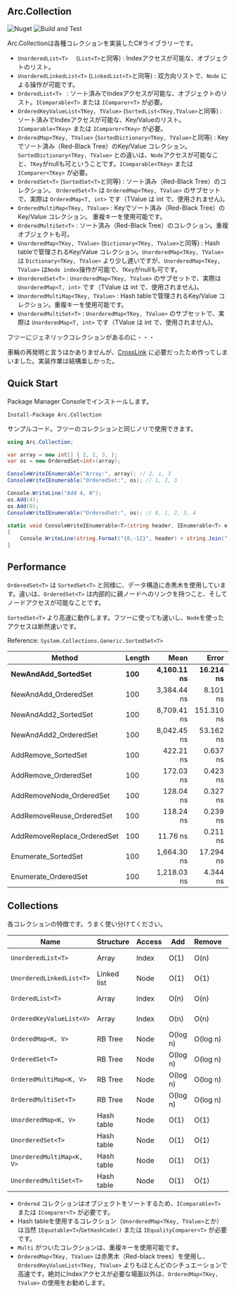 ﻿## Arc.Collection
![Nuget](https://img.shields.io/nuget/v/Arc.Collection) ![Build and Test](https://github.com/archi-Doc/Arc.Collection/workflows/Build%20and%20Test/badge.svg)



Arc.Collectionは各種コレクションを実装したC#ライブラリーです。

- ```UnorderedList<T>  ``` (`List<T>`と同等) : Indexアクセスが可能な、オブジェクトのリスト。
- ```UnorderedLinkedList<T>``` (`LinkedList<T>`と同等) : 双方向リストで、`Node` による操作が可能です。
- ```OrderedList<T> ``` : ソート済みでIndexアクセスが可能な、オブジェクトのリスト。`IComparable<T>` または `IComparer<T>` が必要。
- ```OrderedKeyValueList<TKey, TValue>``` (`SortedList<TKey,TValue>`と同等) : ソート済みでIndexアクセスが可能な、Key/Valueのリスト。`IComparable<TKey>` または `IComparer<TKey>` が必要。
- ```OrderedMap<TKey, TValue>``` (`SortedDictionary<TKey, TValue>`と同等) : Keyでソート済み（Red-Black Tree）のKey/Value コレクション。 `SortedDictionary<TKey, TValue>` との違いは、`Node`アクセスが可能なこと、`TKey`がnullも可ということです。`IComparable<TKey>` または `IComparer<TKey>` が必要。
- ```OrderedSet<T>``` (`SortedSet<T>`と同等) : ソート済み（Red-Black Tree）のコレクション。 `OrderedSet<T>` は `OrderedMap<TKey, TValue>` のサブセットで、実際は ```OrderedMap<T, int>``` です（TValue は int で、使用されません)。
- ```OrderedMultiMap<TKey, TValue>``` : Keyでソート済み（Red-Black Tree）のKey/Value コレクション。 重複キーを使用可能です。
- ```OrderedMultiSet<T>``` :   ソート済み（Red-Black Tree）のコレクション。重複オブジェクトも可。
- `UnorderedMap<TKey, TValue>` (`Dictionary<TKey, TValue>`と同等) : Hash tableで管理されるKey/Value コレクション。`UnorderedMap<TKey, TValue>` は `Dictionary<TKey, TValue>` より少し遅いですが、`UnorderedMap<TKey, TValue>` は`Node index`操作が可能で、`TKey`がnullも可です。
- ```UnorderedSet<T>``` : `UnorderedMap<TKey, TValue>` のサブセットで、実際は `UnorderedMap<T, int>` です（TValue は int で、使用されません)。
- ```UnorderedMultiMap<TKey, TValue>``` : Hash tableで管理されるKey/Value コレクション。重複キーを使用可能です。
- ```UnorderedMultiSet<T>``` : `UnorderedMap<TKey, TValue>` のサブセットで、実際は `UnorderedMap<T, int>` です（TValue は int で、使用されません)。



フツーにジェネリックコレクションがあるのに・・・

車輪の再発明と言うほかありませんが、[CrossLink](https://github.com/archi-Doc/CrossLink) に必要だったため作ってしまいました。実装作業は結構楽しかった。



## Quick Start

Package Manager Consoleでインストールします。

```
Install-Package Arc.Collection
```

サンプルコード。フツーのコレクションと同じノリで使用できます。

```csharp
using Arc.Collection;
```

```csharp
var array = new int[] { 2, 1, 3, };
var os = new OrderedSet<int>(array);

ConsoleWriteIEnumerable("Array:", array); // 2, 1, 3
ConsoleWriteIEnumerable("OrderedSet:", os); // 1, 2, 3

Console.WriteLine("Add 4, 0");
os.Add(4);
os.Add(0);
ConsoleWriteIEnumerable("OrderedSet:", os); // 0, 1, 2, 3, 4

static void ConsoleWriteIEnumerable<T>(string header, IEnumerable<T> e)
{
    Console.WriteLine(string.Format("{0,-12}", header) + string.Join(", ", e));
}
```



## Performance

`OrderedSet<T>` は `SortedSet<T>` と同様に、データ構造に赤黒木を使用しています。違いは、`OrderedSet<T>` は内部的に親ノードへのリンクを持つこと、そしてノードアクセスが可能なことです。

`SortedSet<T>` より高速に動作します。フツーに使っても速いし、`Node`を使ったアクセスは断然速いです。

Reference: `System.Collections.Generic.SortedSet<T>`

| Method                      | Length    |                Mean |            Error |           StdDev |              Median |       Gen 0 |    Allocated |
| --------------------------- | --------- | ------------------: | ---------------: | ---------------: | ------------------: | ----------: | -----------: |
| **NewAndAdd_SortedSet**     | **100**   |     **4,160.11 ns** |    **16.214 ns** |    **22.730 ns** |     **4,157.33 ns** |  **1.0223** |   **4288 B** |
| NewAndAdd_OrderedSet        | 100       |         3,384.44 ns |         8.101 ns |        12.126 ns |         3,384.49 ns |      1.4381 |       6024 B |
| NewAndAdd2_SortedSet        | 100       |         8,709.41 ns |       151.310 ns |       221.788 ns |         8,551.29 ns |      1.8463 |       7776 B |
| NewAndAdd2_OrderedSet       | 100       |         8,042.45 ns |        53.162 ns |        79.570 ns |         8,043.79 ns |      2.0599 |       8664 B |
| AddRemove_SortedSet         | 100       |           422.21 ns |         0.637 ns |         0.934 ns |           421.94 ns |      0.0381 |        160 B |
| AddRemove_OrderedSet        | 100       |           172.03 ns |         0.423 ns |         0.593 ns |           171.93 ns |      0.0534 |        224 B |
| AddRemoveNode_OrderedSet    | 100       |           128.04 ns |         0.327 ns |         0.469 ns |           127.89 ns |      0.0534 |        224 B |
| AddRemoveReuse_OrderedSet   | 100       |           118.24 ns |         0.239 ns |         0.335 ns |           118.13 ns |           - |            - |
| AddRemoveReplace_OrderedSet | 100       |            11.76 ns |         0.211 ns |         0.289 ns |            11.54 ns |           - |            - |
| Enumerate_SortedSet         | 100       |         1,664.30 ns |        17.294 ns |        25.349 ns |         1,682.97 ns |      0.0401 |        168 B |
| Enumerate_OrderedSet        | 100       |         1,218.03 ns |         4.344 ns |         6.230 ns |         1,219.51 ns |      0.0114 |         48 B |



## Collections

各コレクションの特徴です。うまく使い分けてください。

| Name                          | Structure   | Access | Add      | Remove   | Search   | Sort       | Enum.    |
| ----------------------------- | ----------- | ------ | -------- | -------- | -------- | ---------- | -------- |
| ```UnorderedList<T>```        | Array       | Index  | O(1)     | O(n)     | O(n)     | O(n log n) | O(1)     |
| ```UnorderedLinkedList<T>```  | Linked list | Node   | O(1)     | O(1)     | O(n)     | O(n log n) | O(1)     |
| ```OrderedList<T>```          | Array       | Index  | O(n)     | O(n)     | O(log n) | Sorted     | O(1)     |
| ```OrderedKeyValueList<V>```  | Array       | Index  | O(n)     | O(n)     | O(log n) | Sorted     | O(1)     |
| ```OrderedMap<K, V>```        | RB Tree     | Node   | O(log n) | O(log n) | O(log n) | Sorted     | O(log n) |
| ```OrderedSet<T>```           | RB Tree     | Node   | O(log n) | O(log n) | O(log n) | Sorted     | O(log n) |
| ```OrderedMultiMap<K, V>```   | RB Tree     | Node   | O(log n) | O(log n) | O(log n) | Sorted     | O(log n) |
| ```OrderedMultiSet<T>```      | RB Tree     | Node   | O(log n) | O(log n) | O(log n) | Sorted     | O(log n) |
| ```UnorderedMap<K, V>```      | Hash table  | Node   | O(1)     | O(1)     | O(1)     | -          | O(1)     |
| ```UnorderedSet<T>```         | Hash table  | Node   | O(1)     | O(1)     | O(1)     | -          | O(1)     |
| ```UnorderedMultiMap<K, V>``` | Hash table  | Node   | O(1)     | O(1)     | O(1)     | -          | O(1)     |
| ```UnorderedMultiSet<T>```    | Hash table  | Node   | O(1)     | O(1)     | O(1)     | -          | O(1)     |

- `Ordered` コレクションはオブジェクトをソートするため、`IComparable<T>` または `IComparer<T>` が必要です。
- Hash tableを使用するコレクション（`UnorderedMap<TKey, TValue>`とか）は当然 ```IEquatable<T>```/```GetHashCode()``` または `IEqualityComparer<T>` が必要です。
- ```Multi``` がついたコレクションは、重複キーを使用可能です。
- `OrderedMap<TKey, TValue>` は赤黒木（Red-black trees）を使用し、`OrderedKeyValueList<TKey, TValue>` よりもほとんどのシチュエーションで高速です。絶対にIndexアクセスが必要な場面以外は、`OrderedMap<TKey, TValue>` の使用をお勧めします。


